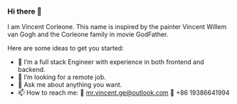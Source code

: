 ### Hi there 👋

I am Vincent Corleone. This name is inspired by the painter Vincent Willem van Gogh and the Corleone family in movie GodFather.


Here are some ideas to get you started:
- 🌱 I’m a full stack Engineer with experience in both frontend and backend.
- 🤔 I’m looking for a remote job.
- 💬 Ask me about anything you want.
- 📫 How to reach me:
    📧 mr.vincent.ge@outlook.com
    📱 +86 19386641994
